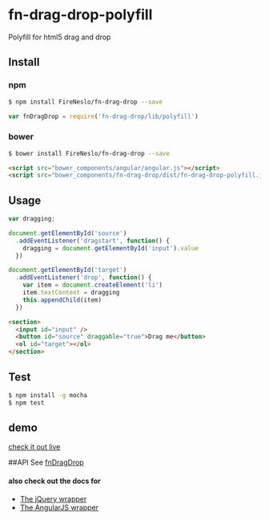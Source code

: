 fn-drag-drop-polyfill
===

Polyfill for html5 drag and drop

## Install
### npm
```bash
$ npm install FireNeslo/fn-drag-drop --save
```
```js
var fnDragDrop = require('fn-drag-drop/lib/polyfill')
```
### bower
```bash
$ bower install FireNeslo/fn-drag-drop --save
```
```html
<script src="bower_components/angular/angular.js"></script>
<script src="bower_components/fn-drag-drop/dist/fn-drag-drop-polyfill.js"></script>
```
## Usage
```js
var dragging;

document.getElementById('source')
  .addEventListener('dragstart', function() {
    dragging = document.getElementById('input').value
  })

document.getElementById('target')
  .addEventListener('drop', function() {
    var item = document.createElement('li')
    item.textContent = dragging
    this.appendChild(item)
  })
```
```html
<section>
  <input id="input" />
  <button id="source" draggable="true">Drag me</button>
  <ol id="target"></ol>
</section>
```
## Test
```bash
$ npm install -g mocha
$ npm test
```
## demo
  [check it out live](http://fireneslo.github.io/fn-drag-drop/demo/polyfill)

##API
See [fnDragDrop](../README.md)

#### also check out the docs for
* [The jQuery wrapper](jquery.md)
* [The AngularJS wrapper](angular.md)
